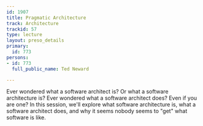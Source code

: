 ```yaml
---
id: 1907
title: Pragmatic Architecture
track: Architecture
trackid: 57
type: lecture
layout: preso_details
primary:
  id: 773
persons:
- id: 773
  full_public_name: Ted Neward

---
```

Ever wondered what a software architect is? Or what a software architecture is? Ever wondered what a software architect does? Even if you are one? In this session, we'll explore what software architecture is, what a software architect does, and why it seems nobody seems to "get" what software is like.